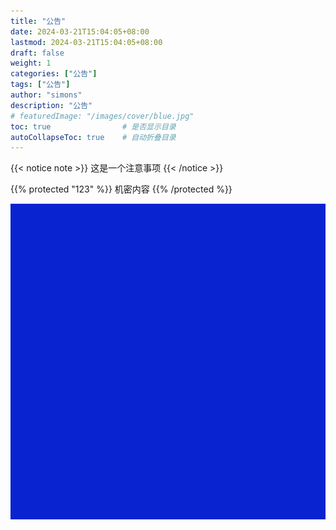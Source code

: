 ```yaml
---
title: "公告"
date: 2024-03-21T15:04:05+08:00
lastmod: 2024-03-21T15:04:05+08:00
draft: false
weight: 1
categories: ["公告"]
tags: ["公告"]
author: "simons"
description: "公告"
# featuredImage: "/images/cover/blue.jpg"
toc: true                # 是否显示目录
autoCollapseToc: true    # 自动折叠目录
---
```


{{< notice note >}}
这是一个注意事项
{{< /notice >}}


{{% protected "123" %}}
机密内容
{{% /protected %}}

![image](/images/cover/blue.jpg)
